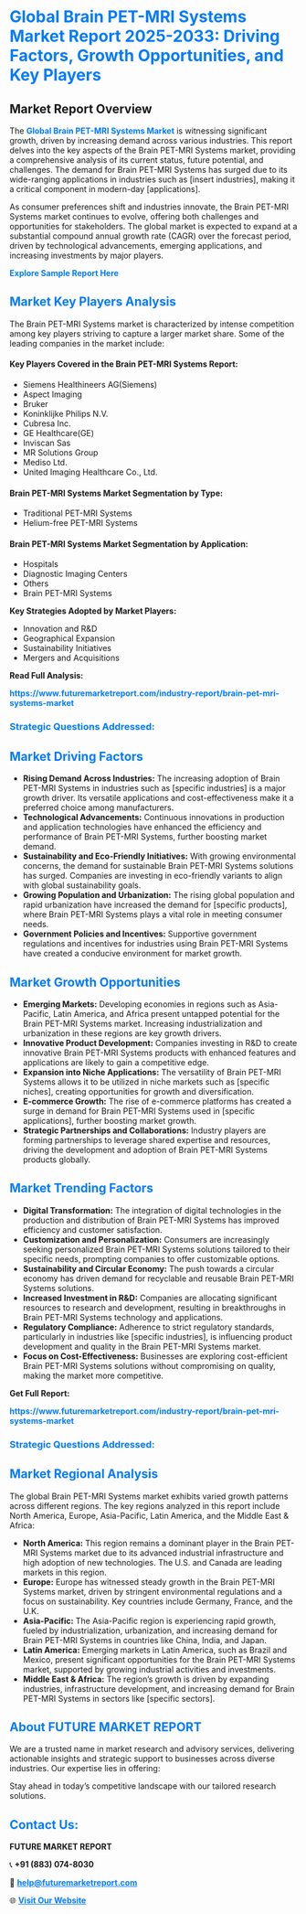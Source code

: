 <h1 style="color: #007BFF;">Global Brain PET-MRI Systems Market Report 2025-2033: Driving Factors, Growth Opportunities, and Key Players</h1>

<section id="overview">
<h2>Market Report Overview</h2>
<p>The <a href="https://www.futuremarketreport.com/industry-report/brain-pet-mri-systems-market" style="color: #007BFF; text-decoration: none;"><strong>Global Brain PET-MRI Systems Market</strong></a> is witnessing significant growth, driven by increasing demand across various industries. This report delves into the key aspects of the Brain PET-MRI Systems market, providing a comprehensive analysis of its current status, future potential, and challenges. The demand for Brain PET-MRI Systems has surged due to its wide-ranging applications in industries such as [insert industries], making it a critical component in modern-day [applications].</p>
<p>As consumer preferences shift and industries innovate, the Brain PET-MRI Systems market continues to evolve, offering both challenges and opportunities for stakeholders. The global market is expected to expand at a substantial compound annual growth rate (CAGR) over the forecast period, driven by technological advancements, emerging applications, and increasing investments by major players.</p>
</section>

<section id="overview">
<p><a href="https://www.futuremarketreport.com/request-sample/reportId=123322" style="color: #007BFF; text-decoration: none;"><strong>Explore Sample Report Here</strong></a></p>
</section>

<section id="key-players">
<h2 style="color: #007BFF;">Market Key Players Analysis</h2>
<p>The Brain PET-MRI Systems market is characterized by intense competition among key players striving to capture a larger market share. Some of the leading companies in the market include:</p>
<h4>Key Players Covered in the Brain PET-MRI Systems Report:</h4>
<ul><li>Siemens Healthineers AG(Siemens)</li><li>Aspect Imaging</li><li>Bruker</li><li>Koninklijke Philips N.V.</li><li>Cubresa Inc.</li><li>GE Healthcare(GE)</li><li>Inviscan Sas</li><li>MR Solutions Group</li><li>Mediso Ltd.</li><li>United Imaging Healthcare Co., Ltd.</li></ul>
<h4>Brain PET-MRI Systems Market Segmentation by Type:</h4>
<ul><li>Traditional PET-MRI Systems</li><li>Helium-free PET-MRI Systems</li></ul>

<h4>Brain PET-MRI Systems Market Segmentation by Application:</h4>
<ul><li>Hospitals</li><li>Diagnostic Imaging Centers</li><li>Others</li><li>Brain PET-MRI Systems</li></ul>
<p><strong>Key Strategies Adopted by Market Players:</strong></p>
<ul>
<li>Innovation and R&D</li>
<li>Geographical Expansion</li>
<li>Sustainability Initiatives</li>
<li>Mergers and Acquisitions</li>
</ul>
</section>

<section>
<p><strong>Read Full Analysis: </strong></p><a href="https://www.futuremarketreport.com/industry-report/brain-pet-mri-systems-market" style="color: #007BFF; text-decoration: none;"><strong>https://www.futuremarketreport.com/industry-report/brain-pet-mri-systems-market</strong></a>
<h3 style="color: #007BFF;">Strategic Questions Addressed:</h3>
</section>

<section id="driving-factors">
<h2 style="color: #007BFF;">Market Driving Factors</h2>
<ul>
<li><strong>Rising Demand Across Industries:</strong> The increasing adoption of Brain PET-MRI Systems in industries such as [specific industries] is a major growth driver. Its versatile applications and cost-effectiveness make it a preferred choice among manufacturers.</li>
<li><strong>Technological Advancements:</strong> Continuous innovations in production and application technologies have enhanced the efficiency and performance of Brain PET-MRI Systems, further boosting market demand.</li>
<li><strong>Sustainability and Eco-Friendly Initiatives:</strong> With growing environmental concerns, the demand for sustainable Brain PET-MRI Systems solutions has surged. Companies are investing in eco-friendly variants to align with global sustainability goals.</li>
<li><strong>Growing Population and Urbanization:</strong> The rising global population and rapid urbanization have increased the demand for [specific products], where Brain PET-MRI Systems plays a vital role in meeting consumer needs.</li>
<li><strong>Government Policies and Incentives:</strong> Supportive government regulations and incentives for industries using Brain PET-MRI Systems have created a conducive environment for market growth.</li>
</ul>
</section>

<section id="growth-opportunities">
<h2 style="color: #007BFF;">Market Growth Opportunities</h2>
<ul>
<li><strong>Emerging Markets:</strong> Developing economies in regions such as Asia-Pacific, Latin America, and Africa present untapped potential for the Brain PET-MRI Systems market. Increasing industrialization and urbanization in these regions are key growth drivers.</li>
<li><strong>Innovative Product Development:</strong> Companies investing in R&D to create innovative Brain PET-MRI Systems products with enhanced features and applications are likely to gain a competitive edge.</li>
<li><strong>Expansion into Niche Applications:</strong> The versatility of Brain PET-MRI Systems allows it to be utilized in niche markets such as [specific niches], creating opportunities for growth and diversification.</li>
<li><strong>E-commerce Growth:</strong> The rise of e-commerce platforms has created a surge in demand for Brain PET-MRI Systems used in [specific applications], further boosting market growth.</li>
<li><strong>Strategic Partnerships and Collaborations:</strong> Industry players are forming partnerships to leverage shared expertise and resources, driving the development and adoption of Brain PET-MRI Systems products globally.</li>
</ul>
</section>

<section id="trending-factors">
<h2 style="color: #007BFF;">Market Trending Factors</h2>
<ul>
<li><strong>Digital Transformation:</strong> The integration of digital technologies in the production and distribution of Brain PET-MRI Systems has improved efficiency and customer satisfaction.</li>
<li><strong>Customization and Personalization:</strong> Consumers are increasingly seeking personalized Brain PET-MRI Systems solutions tailored to their specific needs, prompting companies to offer customizable options.</li>
<li><strong>Sustainability and Circular Economy:</strong> The push towards a circular economy has driven demand for recyclable and reusable Brain PET-MRI Systems solutions.</li>
<li><strong>Increased Investment in R&D:</strong> Companies are allocating significant resources to research and development, resulting in breakthroughs in Brain PET-MRI Systems technology and applications.</li>
<li><strong>Regulatory Compliance:</strong> Adherence to strict regulatory standards, particularly in industries like [specific industries], is influencing product development and quality in the Brain PET-MRI Systems market.</li>
<li><strong>Focus on Cost-Effectiveness:</strong> Businesses are exploring cost-efficient Brain PET-MRI Systems solutions without compromising on quality, making the market more competitive.</li>
</ul>
</section>

<section>
<p><strong>Get Full Report: </strong></p><a href="https://www.futuremarketreport.com/industry-report/brain-pet-mri-systems-market" style="color: #007BFF; text-decoration: none;"><strong>https://www.futuremarketreport.com/industry-report/brain-pet-mri-systems-market</strong></a>
<h3 style="color: #007BFF;">Strategic Questions Addressed:</h3>
</section>


<section id="regional-analysis">
<h2 style="color: #007BFF;">Market Regional Analysis</h2>
<p>The global Brain PET-MRI Systems market exhibits varied growth patterns across different regions. The key regions analyzed in this report include North America, Europe, Asia-Pacific, Latin America, and the Middle East & Africa:</p>
<ul>
<li><strong>North America:</strong> This region remains a dominant player in the Brain PET-MRI Systems market due to its advanced industrial infrastructure and high adoption of new technologies. The U.S. and Canada are leading markets in this region.</li>
<li><strong>Europe:</strong> Europe has witnessed steady growth in the Brain PET-MRI Systems market, driven by stringent environmental regulations and a focus on sustainability. Key countries include Germany, France, and the U.K.</li>
<li><strong>Asia-Pacific:</strong> The Asia-Pacific region is experiencing rapid growth, fueled by industrialization, urbanization, and increasing demand for Brain PET-MRI Systems in countries like China, India, and Japan.</li>
<li><strong>Latin America:</strong> Emerging markets in Latin America, such as Brazil and Mexico, present significant opportunities for the Brain PET-MRI Systems market, supported by growing industrial activities and investments.</li>
<li><strong>Middle East & Africa:</strong> The region’s growth is driven by expanding industries, infrastructure development, and increasing demand for Brain PET-MRI Systems in sectors like [specific sectors].</li>
</ul>
</section>

<footer>
<h2 style="color: #007BFF;">About FUTURE MARKET REPORT</h2>
<p>We are a trusted name in market research and advisory services, delivering actionable insights and strategic support to businesses across diverse industries. Our expertise lies in offering:</p>

<p>Stay ahead in today’s competitive landscape with our tailored research solutions.</p>

<h2 style="color: #007BFF;">Contact Us:</h2>
<p><strong>FUTURE MARKET REPORT</strong></p>
<p>📞 <strong>+91 (883) 074-8030</strong></p>
<p>📧 <strong><a href="mailto:help@futuremarketreport.com" style="color: #007BFF;">help@futuremarketreport.com</a></strong></p>
<p>🌐 <strong><a href="https://www.futuremarketreport.com/" style="color: #007BFF;">Visit Our Website</a></strong></p>
</footer>